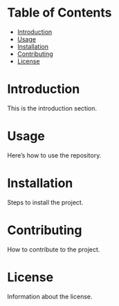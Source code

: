 # Table of Contents
- [Introduction](#introduction)
- [Usage](#usage)
- [Installation](#installation)
- [Contributing](#contributing)
- [License](#license)

# Introduction
This is the introduction section.

# Usage
Here’s how to use the repository.

# Installation
Steps to install the project.

# Contributing
How to contribute to the project.

# License
Information about the license.
